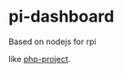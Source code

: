 # pi-dashboard
Based on nodejs for rpi

like [php-project](https://github.com/spoonysonny/pi-dashboard).
